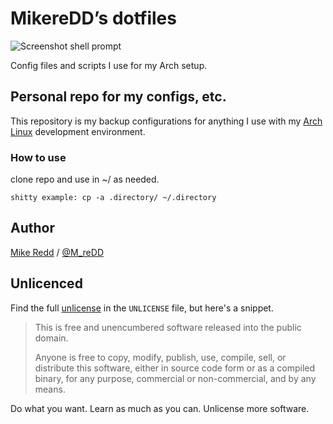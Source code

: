 # MikereDD’s dotfiles

![Screenshot shell prompt](https://raw.githubusercontent.com/MikereDD/dotfiles/master/_images/18%3A22%3A12_drag.png)

Config files and scripts I use for my Arch setup.

## Personal repo for my configs, etc.

This repository is my backup configurations for anything I use with my [Arch Linux][arch] development environment.

### How to use

clone repo and use in ~/ as needed.

```
shitty example: cp -a .directory/ ~/.directory
```

## Author

[Mike Redd][site] / [@M_reDD][twitter]

## Unlicenced
Find the full [unlicense][] in the `UNLICENSE` file, but here's a snippet.
>This is free and unencumbered software released into the public domain.
>
>Anyone is free to copy, modify, publish, use, compile, sell, or distribute this software, either in source code form or as a compiled binary, for any purpose, commercial or non-commercial, and by any means.

Do what you want. Learn as much as you can. Unlicense more software.


[unlicense]: http://unlicense.org/
[site]: http://git.m-redd.com
[twitter]: https://twitter.com/M_reDD
[arch]: https://www.archlinux.org/

